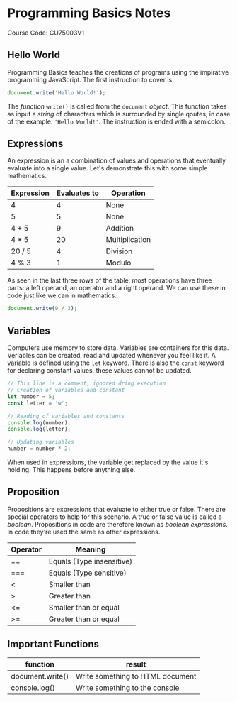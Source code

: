 # Programming Basics Notes

Course Code: CU75003V1

## Hello World

Programming Basics teaches the creations of programs using the impirative programming JavaScript. The first instruction to cover is.

```js
document.write('Hello World!');
```

The *function* `write()` is called from the `document` *object*. This function takes as input a *string* of characters which is surrounded by single qoutes, in case of the example: `'Hello World!'`. The instruction is ended with a semicolon.

## Expressions

An expression is an a combination of values and operations that eventually evaluate into a single value. Let's demonstrate this with some simple mathematics.

Expression  | Evaluates to  | Operation         |
------------|---------------|-------------------|
4           | 4             | None              |
5           | 5             | None              |
4 + 5       | 9             | Addition          |
4 * 5       | 20            | Multiplication    |
20 / 5      | 4             | Division          |
4 % 3       | 1             | Modulo            |

As seen in the last three rows of the table: most operations have three parts: a left operand, an operator and a right operand. We can use these in code just like we can in mathematics.

```js
document.write(9 / 3);
```

## Variables

Computers use memory to store data. Variables are containers for this data. Veriables can be created, read and updated whenever you feel like it. A variable is defined using the `let` keyword. There is also the `const` keyword for declaring constant values, these values cannot be updated.

```js
// This line is a comment, ignored dring execution
// Creation of variables and constant
let number = 5;
const letter = 'w';

// Reading of variables and constants
console.log(number);
console.log(letter);

// Updating variables
number = number * 2;
```

When used in expressions, the variable get replaced by the value it's holding. This happens before anything else.

## Proposition

Propositions are expressions that evaluate to either true or false. There are special operators to help for this scenario. A true or false value is called a *boolean*. Propositions in code are therefore known as *boolean expressions*. In code they're used the same as other expressions.

Operator    | Meaning                   |
------------|-------------------------- |
==          | Equals (Type insensitive) |
===         | Equals (Type sensitive)   |
<           | Smaller than              |
\>          | Greater than              |
<=          | Smaller than or equal     |
\>=         | Greater than or equal     |

## Important Functions

function                | result                            |
------------------------|-----------------------------------|
document.write()        | Write something to HTML document  |
console.log()           | Write something to the console    |
